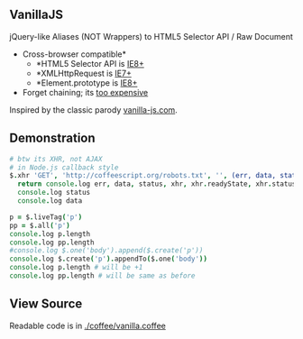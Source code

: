 ## VanillaJS

jQuery-like Aliases (NOT Wrappers) to HTML5 Selector API / Raw Document

* Cross-browser compatible*
  * *HTML5 Selector API is [IE8+](http://www.webdirections.org/blog/html5-selectors-api-its-like-a-swiss-army-knife-for-the-dom/)
  * *XMLHttpRequest is [IE7+](https://developer.mozilla.org/en-US/docs/DOM/XMLHttpRequest)
  * *Element.prototype is [IE8+](http://msdn.microsoft.com/en-us/library/dd282900%28VS.85%29.aspx)
* Forget chaining; its [too expensive](http://jsperf.com/jqm3/85)

Inspired by the classic parody [vanilla-js.com](http://vanilla-js.com/).

## Demonstration

```coffeescript
# btw its XHR, not AJAX
# in Node.js callback style
$.xhr 'GET', 'http://coffeescript.org/robots.txt', '', (err, data, status, xhr) ->
  return console.log err, data, status, xhr, xhr.readyState, xhr.status if err
  console.log status
  console.log data

p = $.liveTag('p')
pp = $.all('p')
console.log p.length
console.log pp.length
#console.log $.one('body').append($.create('p'))
console.log $.create('p').appendTo($.one('body'))
console.log p.length # will be +1
console.log pp.length # will be same as before
```

## View Source

Readable code is in [./coffee/vanilla.coffee](https://github.com/mikesmullin/VanillaJS/blob/stable/coffee/vanilla.coffee)
